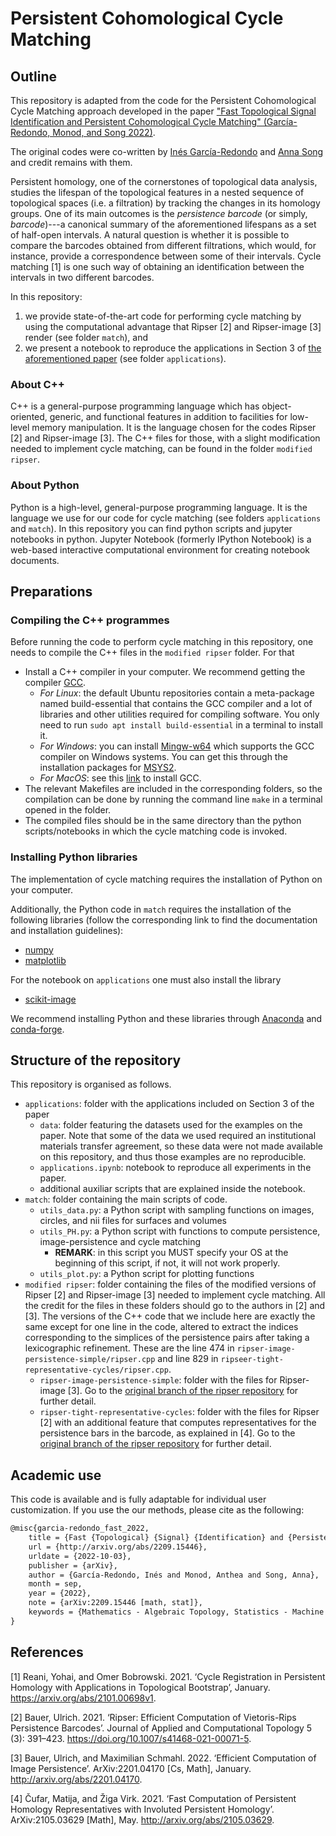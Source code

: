 # Persistent Cohomological Cycle Matching

## Outline 

This repository is adapted from the code for the Persistent Cohomological Cycle Matching approach developed in the paper ["Fast Topological Signal Identification and Persistent Cohomological Cycle Matching" (García-Redondo, Monod, and Song 2022)](https://arxiv.org/abs/2209.15446). 

The original codes were co-written by [Inés García-Redondo](https://sites.google.com/view/ines-garcia-redondo/home) and [Anna Song](https://sites.google.com/view/annasong) and credit remains with them.

Persistent homology, one of the cornerstones of topological data analysis, studies the lifespan of the topological features in a nested sequence of topological spaces (i.e. a filtration) by tracking the changes in its homology groups. One of its main outcomes is the *persistence barcode* (or simply, *barcode*)---a canonical summary of the aforementioned lifespans as a set of half-open intervals. A natural question is whether it is possible to compare the barcodes obtained from different filtrations, which would, for instance, provide a correspondence between some of their intervals. Cycle matching [1] is one such way of obtaining an identification between the intervals in two different barcodes. 

In this repository:
1. we provide state-of-the-art code for performing cycle matching by using the computational advantage that Ripser [2] and Ripser-image [3] render (see folder `match`), and
2. we present a notebook to reproduce the applications in Section 3 of [the aforementioned paper](https://arxiv.org/abs/2209.15446) (see folder `applications`). 

### About C++

C++ is a general-purpose programming language which has object-oriented, generic, and functional features in addition to facilities for low-level memory manipulation. It is the language chosen for the codes Ripser [2] and Ripser-image [3]. The C++ files for those, with a slight modification needed to implement cycle matching, can be found in the folder `modified ripser`. 

### About Python
Python is a high-level, general-purpose programming language. It is the language we use for our code for cycle matching (see folders `applications` and `match`). In this repository you can find python scripts and jupyter notebooks in python. Jupyter Notebook (formerly IPython Notebook) is a web-based interactive computational environment for creating notebook documents.

## Preparations

### Compiling the C++ programmes
Before running the code to perform cycle matching in this repository, one needs to compile the C++ files in the `modified ripser` folder. For that
- Install a C++ compiler in your computer. We recommend getting the compiler [GCC](https://gcc.gnu.org/).
	- *For Linux*: the default Ubuntu repositories contain a meta-package named build-essential that contains the GCC compiler and a lot of libraries and other utilities required for compiling software. You only need to run `sudo apt install build-essential` in a terminal to install it.
	- *For Windows*: you can install [Mingw-w64](https://www.mingw-w64.org/) which supports the GCC compiler on Windows systems. You can get this through the installation packages for [MSYS2](https://www.msys2.org/).
	- *For MacOS*: see this [link](https://macappstore.org/gcc/) to install GCC.
- The relevant Makefiles are included in the corresponding folders, so the compilation can be done by running the command line `make` in a terminal opened in the folder. 
- The compiled files should be in the same directory than the python scripts/notebooks in which the cycle matching code is invoked.

### Installing Python libraries
The implementation of cycle matching requires the installation of Python on your computer. 

Additionally, the Python code in `match` requires the installation of the following libraries (follow the corresponding link to find the documentation and installation guidelines):
- [numpy](https://numpy.org/)
- [matplotlib](https://matplotlib.org/stable/index.html)

For the notebook on `applications` one must also install the library
- [scikit-image](https://scikit-image.org/)

We recommend installing Python and these libraries through [Anaconda](https://www.anaconda.com/) and [conda-forge](https://conda-forge.org/).


## Structure of the repository

This repository is organised as follows.

- `applications`: folder with the applications included on Section 3 of the paper
	- `data`: folder featuring the datasets used for the examples on the paper. Note that some of the data we used required an institutional materials transfer agreement, so these data were not made available on this repository, and thus those examples are no reproducible.
	- `applications.ipynb`: notebook to reproduce all experiments in the paper. 
	- additional auxiliar scripts that are explained inside the notebook.
- `match`: folder containing the main scripts of code. 
	- `utils_data.py`: a Python script with sampling functions on images, circles, and nii files for surfaces and volumes
	- `utils_PH.py`: a Python script with functions to compute persistence, image-persistence and cycle matching
		- **REMARK**: in this script you MUST specify your OS at the beginning of this script, if not, it will not work properly.
	- `utils_plot.py`: a Python script for plotting functions
- `modified ripser`: folder containing the files of the modified versions of Ripser [2] and Ripser-image [3] needed to implement cycle matching. All the credit for the files in these folders should go to the authors in [2] and [3]. The versions of the C++ code that we include here are exactly the same except for one line in the code, altered to extract the indices corresponding to the simplices of the persistence pairs after taking a lexicographic refinement. These are the line 474 in `ripser-image-persistence-simple/ripser.cpp` and line 829 in `ripseer-tight-representative-cycles/ripser.cpp`.
	- `ripser-image-persistence-simple`: folder with the files for Ripser-image [3]. Go to the [original branch of the ripser repository](https://github.com/Ripser/ripser/tree/image-persistence-simple) for further detail.
	- `ripser-tight-representative-cycles`: folder with the files for Ripser [2] with an additional feature that computes representatives for the persistence bars in the barcode, as explained in [4]. Go to the [original branch of the ripser repository](https://github.com/Ripser/ripser/tree/tight-representative-cycles) for further detail.

## Academic use

This code is available and is fully adaptable for individual user customization. If you use the our methods, please cite as the following:

```tex
@misc{garcia-redondo_fast_2022,
	title = {Fast {Topological} {Signal} {Identification} and {Persistent} {Cohomological} {Cycle} {Matching}},
	url = {http://arxiv.org/abs/2209.15446},
	urldate = {2022-10-03},
	publisher = {arXiv},
	author = {García-Redondo, Inés and Monod, Anthea and Song, Anna},
	month = sep,
	year = {2022},
	note = {arXiv:2209.15446 [math, stat]},
	keywords = {Mathematics - Algebraic Topology, Statistics - Machine Learning},
}
```

## References
[1] Reani, Yohai, and Omer Bobrowski. 2021. ‘Cycle Registration in Persistent Homology with Applications in Topological Bootstrap’, January. https://arxiv.org/abs/2101.00698v1.

[2] Bauer, Ulrich. 2021. ‘Ripser: Efficient Computation of Vietoris-Rips Persistence Barcodes’. Journal of Applied and Computational Topology 5 (3): 391–423. https://doi.org/10.1007/s41468-021-00071-5.

[3] Bauer, Ulrich, and Maximilian Schmahl. 2022. ‘Efficient Computation of Image Persistence’. ArXiv:2201.04170 [Cs, Math], January. http://arxiv.org/abs/2201.04170.

[4] Čufar, Matija, and Žiga Virk. 2021. ‘Fast Computation of Persistent Homology Representatives with Involuted Persistent Homology’. ArXiv:2105.03629 [Math], May. http://arxiv.org/abs/2105.03629.
